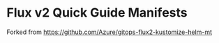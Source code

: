 # Flux v2 Quick Guide Manifests

Forked from https://github.com/Azure/gitops-flux2-kustomize-helm-mt